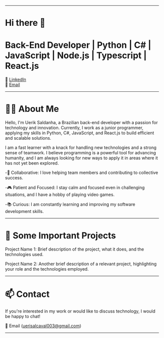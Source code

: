 --------------------------------------------------------------------------------------------------------------------------

Hi there 👋
=
Back-End Developer | Python | C# | JavaScript | Node.js | Typescript | React.js                                                                                                                        
=
🔗 [LinkedIn](https://www.linkedin.com/in/uerik-saldanha-1955292bb)  
📧 [Email](mailto:uerisalcaval003@gmail.com)

--------------------------------------------------------------------------------------------------------------------------
👨‍💻 About Me
=
Hello, I'm Uerik Saldanha, a Brazilian back-end developer with a passion for technology and innovation. Currently, I work as a junior programmer, applying my skills in Python, C#, JavaScript, and React.js to build efficient and scalable solutions.

I am a fast learner with a knack for handling new technologies and a strong sense of teamwork. I believe programming is a powerful tool for advancing humanity, and I am always looking for new ways to apply it in areas where it has not yet been explored.

-🤝 Collaborative: I love helping team members and contributing to collective success.

-🎮 Patient and Focused: I stay calm and focused even in challenging situations, and I have a hobby of playing video games.

-📚 Curious: I am constantly learning and improving my software development skills.

--------------------------------------------------------------------------------------------------------------------------
🚀 Some Important Projects
=
Project Name 1: Brief description of the project, what it does, and the technologies used.

Project Name 2: Another brief description of a relevant project, highlighting your role and the technologies employed.

--------------------------------------------------------------------------------------------------------------------------
📫 Contact
=
If you're interested in my work or would like to discuss technology, I would be happy to chat!

📧 Email (uerisalcaval003@gmail.com)

--------------------------------------------------------------------------------------------------------------------------
<!--
**UerikSilvaCavalcante/UerikSilvaCavalcante** is a ✨ _special_ ✨ repository because its `README.md` (this file) appears on your GitHub profile.

Here are some ideas to get you started:

- 🔭 I’m currently working on ...
- 🌱 I’m currently learning ...
- 👯 I’m looking to collaborate on ...
- 🤔 I’m looking for help with ...
- 💬 Ask me about ...
- 📫 How to reach me: ...
- 😄 Pronouns: ...
- ⚡ Fun fact: ...
-->
